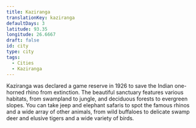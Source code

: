 ```yaml
---
title: Kaziranga
translationKey: kaziranga
defaultDays: 3
latitude: 93.35
longitude: 26.6667
draft: false
id: city
type: city
tags:
  - Cities
  - Kaziranga
---
```

Kaziranga was declared a game reserve in 1926 to save the Indian one-horned rhino from extinction. The beautiful sanctuary features various habitats, from swampland to jungle, and deciduous forests to evergreen slopes. You can take jeep and elephant safaris to spot the famous rhinos and a wide array of other animals, from wild buffaloes to delicate swamp deer and elusive tigers and a wide variety of birds.